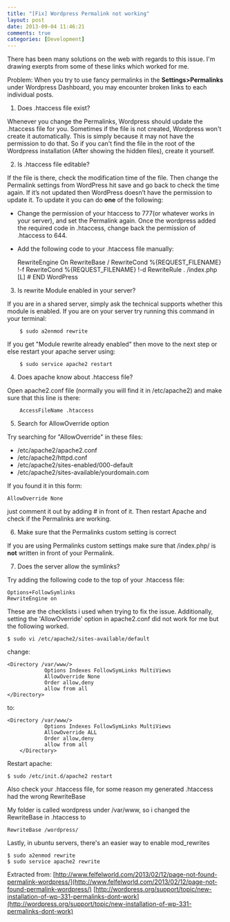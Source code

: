 ```yaml
---
title: "[Fix] Wordpress Permalink not working"
layout: post
date: 2013-09-04 11:46:21
comments: true
categories: [Development]
---
```


There has been many solutions on the web with regards to this issue. I'm drawing exerpts from some of these links which worked for me.

Problem: When you try to use fancy permalinks in the **Settings>Permalinks** under Wordpress Dashboard, you may encounter broken links to each individual posts.

1. Does .htaccess file exist?

Whenever you change the Permalinks, Wordpress should update the .htaccess file for you. Sometimes if the file is not created, Wordpress won't create it automatically. This is simply because it may not have the permission to do that. So if you can't find the file in the root of the Wordpress installation (After showing the hidden files), create it yourself.

2. Is .htaccess file editable?

If the file is there, check the modification time of the file. Then change the Permalink settings from WordPress hit save and go back to check the time again. If it’s not updated then WordPress doesn’t have the permission to update it. To update it you can do **one** of the following:

- Change the permission of your htaccess to 777(or whatever works in your server), and set the Permalink again. Once the wordpress added the required code in .htaccess, change back the permission of .htaccess to 644.
- Add the following code to your .htaccess file manually:

	<IfModule mod_rewrite.c>
        RewriteEngine On
        RewriteBase /
        RewriteCond %{REQUEST_FILENAME} !-f
        RewriteCond %{REQUEST_FILENAME} !-d
        RewriteRule . /index.php [L]
        </IfModule>
        # END WordPress

3. Is rewrite Module enabled in your server?

If you are in a shared server, simply ask the technical supports whether this module is enabled. If you are on your server try running this command in your terminal:

		$ sudo a2enmod rewrite

If you get "Module rewrite already enabled" then move to the next step or else restart your apache server using:

		$ sudo service apache2 restart

4. Does apache know about .htaccess file?

Open apache2.conf file (normally you will find it in /etc/apache2) and make sure that this line is there:

		AccessFileName .htaccess

5. Search for AllowOverride option

Try searching for "AllowOverride" in these files:

- /etc/apache2/apache2.conf
- /etc/apache2/httpd.conf
- /etc/apache2/sites-enabled/000-default
- /etc/apache2/sites-available/yourdomain.com

If you found it in this form:

	AllowOverride None

just comment it out by adding # in front of it. Then restart Apache and check if the Permalinks are working.

6. Make sure that the Permalinks custom setting is correct

If you are using Permalinks custom settings make sure that /index.php/ is **not** written in front of your Permalink.

7. Does the server allow the symlinks?

Try adding the following code to the top of your .htaccess file:
	
	Options+FollowSymlinks
	RewriteEngine on

These are the checklists i used when trying to fix the issue. Additionally, setting the 'AllowOverride' option in apache2.conf did not work for me but the following worked.

	$ sudo vi /etc/apache2/sites-available/default

change:

	<Directory /var/www/>
                Options Indexes FollowSymLinks MultiViews
                AllowOverride None
                Order allow,deny
                allow from all
    </Directory>

to:

	<Directory /var/www/>
                Options Indexes FollowSymLinks MultiViews
                AllowOverride ALL
                Order allow,deny
                allow from all
        </Directory>

Restart apache:

	$ sudo /etc/init.d/apache2 restart

Also check your .htaccess file, for some reason my generated .htaccess had the wrong RewriteBase

My folder is called wordpress under /var/www, so i changed the RewriteBase in .htaccess to

	RewriteBase /wordpress/

Lastly, in ubuntu servers, there's an easier way to enable mod_rewrites

	$ sudo a2enmod rewrite
	$ sudo service apache2 rewrite

Extracted from:
[http://www.felfelworld.com/2013/02/12/page-not-found-permalink-wordpress/](http://www.felfelworld.com/2013/02/12/page-not-found-permalink-wordpress/)
[http://wordpress.org/support/topic/new-installation-of-wp-331-permalinks-dont-work](http://wordpress.org/support/topic/new-installation-of-wp-331-permalinks-dont-work)